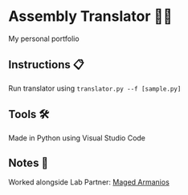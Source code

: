 # Assembly Translator 👨‍💻
My personal portfolio 

<!-- How to use -->
## Instructions 📋
Run translator using <code>translator.py --f \[sample.py\]</code>

<!-- Tools -->
## Tools 🛠 ##

Made in Python using Visual Studio Code

<!-- Creds -->
## Notes 📝 ##

Worked alongside Lab Partner: [Maged Armanios](https://github.com/marmanios)
